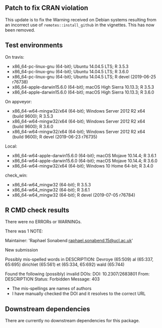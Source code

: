 ## Patch to fix CRAN violation

This update is to fix the Warning received on Debian systems resulting from an incorrect use of `remotes::install_github` in the vignettes. This has now been removed.

## Test environments
On travis:
* x86_64-pc-linux-gnu (64-bit); Ubuntu 14.04.5 LTS;  R 3.5.3
* x86_64-pc-linux-gnu (64-bit); Ubuntu 14.04.5 LTS;  R 3.6.0
* x86_64-pc-linux-gnu (64-bit); Ubuntu 14.04.5 LTS;  R devel (2019-06-25 r76738)
*  x86_64-apple-darwin15.6.0 (64-bit); macOS High Sierra 10.13.3; R 3.5.3
*  x86_64-apple-darwin15.6.0 (64-bit); macOS High Sierra 10.13.3; R 3.6.0

On appveyor:
* x86_64-w64-mingw32/x64 (64-bit); Windows Server 2012 R2 x64 (build 9600); R 3.5.3
* x86_64-w64-mingw32/x64 (64-bit); Windows Server 2012 R2 x64 (build 9600); R 3.6.0
* x86_64-w64-mingw32/x64 (64-bit); Windows Server 2012 R2 x64 (build 9600); R devel (2019-06-23 r76735)

Local:
 * x86_64-w64-apple-darwin15.6.0 (64-bit); macOS Mojave 10.14.4; R 3.6.1
 * x86_64-w64-apple-darwin15.6.0 (64-bit); macOS Mojave 10.14.4; R 3.6.0
 * x86_64-w64-mingw32/x64 (64-bit); Windows 10 Home 64-bit; R 3.4.0

check_win:
 * x86_64-w64_mingw32 (64-bit); R 3.5.3
 * x86_64-w64_mingw32 (64-bit); R 3.6.1
* x86_64-w64_mingw32 (64-bit); R devel (2019-07-05 r76784)

## R CMD check results
There were no ERRORs or WARNINGs.

There was 1 NOTE:

Maintainer: 'Raphael Sonabend <raphael.sonabend.15@ucl.ac.uk>'

New submission

Possibly mis-spelled words in DESCRIPTION:
  Devroye (65:509)
  al (65:337, 65:695)
  dirichlet (65:561)
  et (65:334, 65:692)
  wald (65:744)

Found the following (possibly) invalid DOIs:
  DOI: 10.2307/2683801
    From: DESCRIPTION
    Status: Forbidden
    Message: 403
    
 * The mis-spellings are names of authors
 * I have manually checked the DOI and it resolves to the correct URL


## Downstream dependencies
There are currently no downstream dependencies for this package.